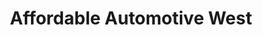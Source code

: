 ---
title: "Affordable Automotive West"
url: /chico/affordable-automotive-west/
shop: car repair
---